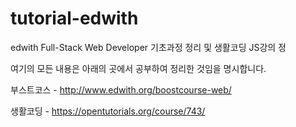 # tutorial-edwith

edwith Full-Stack Web Developer 기초과정 정리 및 생활코딩 JS강의 정

여기의 모든 내용은 아래의 곳에서 공부하여 정리한 것임을 명시합니다.

부스트코스 - http://www.edwith.org/boostcourse-web/

생활코딩 - https://opentutorials.org/course/743/